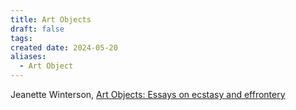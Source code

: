 ```yaml
---
title: Art Objects
draft: false
tags: 
created date: 2024-05-20
aliases:
  - Art Object
---
```

Jeanette Winterson, [Art Objects: Essays on ecstasy and effrontery](http://www.olinda.com/Art/artobjects.htm)
